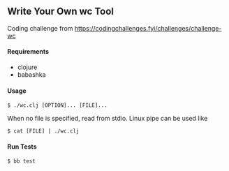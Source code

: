 
## Write Your Own wc Tool
Coding challenge from https://codingchallenges.fyi/challenges/challenge-wc


#### Requirements

* clojure
* babashka

#### Usage

`$ ./wc.clj [OPTION]... [FILE]...`

When no file is specified, read from stdio.
Linux pipe can be used like

`$ cat [FILE] | ./wc.clj`


#### Run Tests

`$ bb test`

